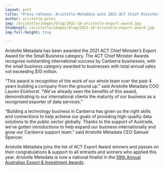 ```yaml
---
layout: post
title: "Press release: Aristotle Metadata wins 2021 ACT Chief Minister’s Export Award"
author: aristotle_press
img: /aristotle/images/blog/2021-10-aristotle-export-award.jpg
thumbnail: /aristotle/images/blog/2021-10-aristotle-export-award.jpg
img-full-height: true

---
```


Aristotle Metadata has been awarded the 2021 ACT Chief Minister’s Export Award for the Small Business category. The ACT Chief Minister Awards recognise outstanding international success by Canberra businesses, with the small business category awarded to businesses with total annual sales not exceeding $10 million.

“This award is recognition of the work of our whole team over the past 4 years building a company from the ground up.” said Aristotle Metadata COO Lauren Eickhorst.
“We've already seen the benefits of this award, demonstrating to our international clients the maturity of our business as a recognised exporter of data services.”

“Building a technology business in Canberra has given us the right skills and connections to help achieve our goals of providing high-quality data solutions to the public sector globally. Thanks to the support of Austrade, we’ve gotten introductions to help expand our business internationally and grow our Canberra support team.”  said Aristotle Metadata CEO Samuel Spencer.

Aristotle Metadata joins the list of ACT Export Award winners and passes on their congratulations & support to all entrants and winners who applied this year. Aristotle Metadata is now a national finalist in the [59th Annual Australian Export & Investment Awards](https://www.exportawards.gov.au/resources/national-finalists).

